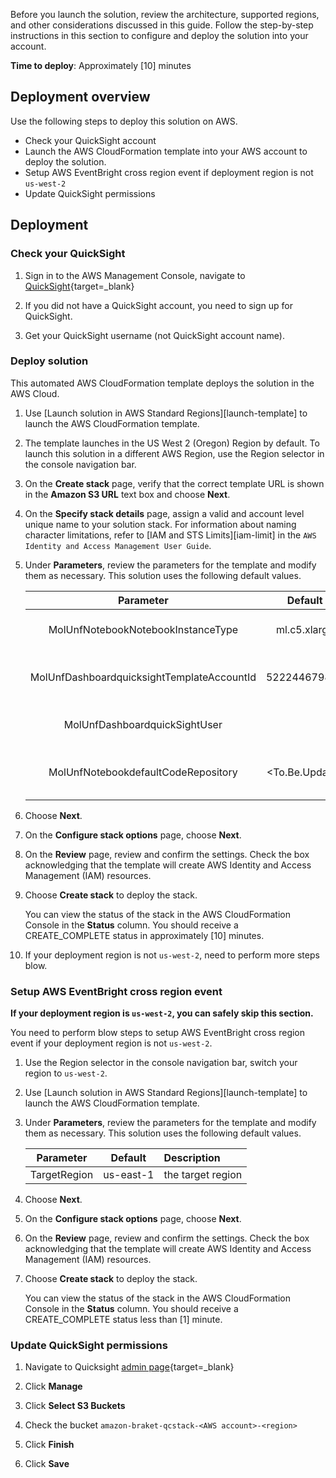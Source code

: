 Before you launch the solution, review the architecture, supported regions, and other considerations discussed in this guide. Follow the step-by-step instructions in this section to configure and deploy the solution into your account.

**Time to deploy**: Approximately [10] minutes

## Deployment overview

Use the following steps to deploy this solution on AWS. 

- Check your QuickSight account
- Launch the AWS CloudFormation template into your AWS account to deploy the solution.
- Setup AWS EventBright cross region event if deployment region is not `us-west-2`
- Update QuickSight permissions

## Deployment

### Check your QuickSight

1. Sign in to the AWS Management Console, navigate to [QuickSight](https://quicksight.aws.amazon.com/){target=_blank}

1. If you did not have a QuickSight account, you need to sign up for QuickSight.

1. Get your QuickSight username (not QuickSight account name).


### Deploy solution 

This automated AWS CloudFormation template deploys the solution in the AWS Cloud.


1. Use [Launch solution in AWS Standard Regions][launch-template] to launch the AWS CloudFormation template.   

1. The template launches in the US West 2 (Oregon) Region by default. To launch this solution in a different AWS Region, use the Region selector in the console navigation bar.


1. On the **Create stack** page, verify that the correct template URL is shown in the **Amazon S3 URL** text box and choose **Next**.

1. On the **Specify stack details** page, assign a valid and account level unique name to your solution stack. For information about naming character limitations, refer to [IAM and STS Limits][iam-limit] in the `AWS Identity and Access Management User Guide`.

1. Under **Parameters**, review the parameters for the template and modify them as necessary. This solution uses the following default values.

    |      Parameter      |    Default   |                                                      Description                                                      |
    |:-------------------:|:------------:|:--------------------------------------------------------------------------------------------------------------|
    | MolUnfNotebookNotebookInstanceType | ml.c5.xlarge |  Notebook instance type |
    | MolUnfDashboardquicksightTemplateAccountId | 522244679887 |  Quicksight dashboard template account Id |
    | MolUnfDashboardquickSightUser | | your AWS Quicksight user name |
    | MolUnfNotebookdefaultCodeRepository | <To.Be.Update> | default code repository in notebook |


1. Choose **Next**.

1. On the **Configure stack options** page, choose **Next**.

1. On the **Review** page, review and confirm the settings. Check the box acknowledging that the template will create AWS Identity and Access Management (IAM) resources.

1. Choose **Create stack** to deploy the stack.

    You can view the status of the stack in the AWS CloudFormation Console in the **Status** column. You should receive a CREATE_COMPLETE status in approximately [10] minutes.

1. If your deployment region is not `us-west-2`, need to perform more steps blow.  


### Setup AWS EventBright cross region event

**If your deployment region is `us-west-2`, you can safely skip this section.**

You need to perform blow steps to setup AWS EventBright cross region event if your deployment region is not `us-west-2`. 

1.  Use the Region selector in the console navigation bar, switch your region to `us-west-2`.

1. Use [Launch solution in AWS Standard Regions][launch-template] to launch the AWS CloudFormation template. 

1. Under **Parameters**, review the parameters for the template and modify them as necessary. This solution uses the following default values.

    |      Parameter      |    Default   |                                                      Description                                                      |
    |:-------------------:|:------------:|:--------------------------------------------------------------------------------------------------------------|
    | TargetRegion | us-east-1 |  the target region   |
   
1. Choose **Next**.

1. On the **Configure stack options** page, choose **Next**.

1. On the **Review** page, review and confirm the settings. Check the box acknowledging that the template will create AWS Identity and Access Management (IAM) resources.

1. Choose **Create stack** to deploy the stack.

    You can view the status of the stack in the AWS CloudFormation Console in the **Status** column. You should receive a CREATE_COMPLETE status less than [1] minute.


### Update QuickSight permissions

1. Navigate to Quicksight [admin page](https://us-east-1.quicksight.aws.amazon.com/sn/admin#aws){target=_blank}

1. Click **Manage**

1. Click **Select S3 Buckets**

1. Check the bucket `amazon-braket-qcstack-<AWS account>-<region>`

1. Click **Finish**

1. Click **Save**



